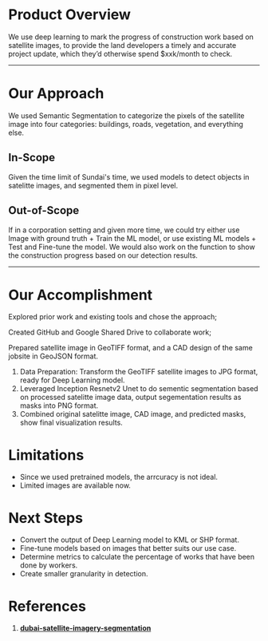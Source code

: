 # Product Overview

We use deep learning to mark the progress of construction work based on satellite images, to provide the land developers a timely and accurate project update, which they’d otherwise spend $xxk/month to check.

________________________________________

# Our Approach 

We used Semantic Segmentation to categorize the pixels of the satellite image into four categories: buildings, roads, vegetation, and everything else. 

## In-Scope

Given the time limit of Sundai's time, we used models to detect objects in satelitte images, and segmented them in pixel level. 

## Out-of-Scope 

If in a corporation setting and given more time, we could try either use Image with ground truth + Train the ML model, or use existing ML models + Test and Fine-tune the model. We would also work on the function to show the construction progress based on our detection results.

________________________________________

# Our Accomplishment

Explored prior work and existing tools and chose the approach;

Created GitHub and Google Shared Drive to collaborate work;

Prepared satellite image in GeoTIFF format, and a CAD design of the same jobsite in GeoJSON format.

1. Data Preparation: Transform the GeoTIFF satellite images to JPG format, ready for Deep Learning model.
2. Leveraged Inception Resnetv2 Unet to do sementic segmentation based on processed satelitte image data, output segementation results as masks into PNG format.
3. Combined original satelitte image, CAD image, and predicted masks, show final visualization results.

# Limitations

- Since we used pretrained models, the arrcuracy is not ideal.
- Limited images are available now.

# Next Steps

- Convert the output of Deep Learning model to KML or SHP format.
- Fine-tune models based on images that better suits our use case.
- Determine metrics to calculate the percentage of works that have been done by workers.
- Create smaller granularity in detection.

# References

1. **[dubai-satellite-imagery-segmentation](https://github.com/ayushdabra/dubai-satellite-imagery-segmentation)**
